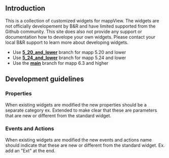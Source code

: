 ## Introduction
This is a collection of customized widgets for mappView. The widgets are not officially developement by B&R and have limited supported from the Github community. This site does also not provide any support or documentation how to develope your own widgets. Please contact your local B&R support to learn more about developing widgets.

- Use [**5_20_and_lower**](https://github.com/br-automation-community/mappView-CustomWidgets/tree/5_20_and_lower) branch for mapp 5.20 and lower
- Use [**5_24_and_lower**](https://github.com/br-automation-community/mappView-CustomWidgets/tree/5_24_and_lower) branch for mapp 5.24 and lower
- Use the [**main**](https://github.com/br-automation-community/mappView-CustomWidgets) branch for mapp 6.3 and higher

## Development guidelines

### Properties
When existing widgets are modified the new properties should be a separate category ex. Extended to make clear that these are parameters that are new or different from the standard widget.

### Events and Actions
When existing widgets are modified the new events and actions name should indicate that these are new or different from the standard widget. Ex. add an "Ext" at the end.
